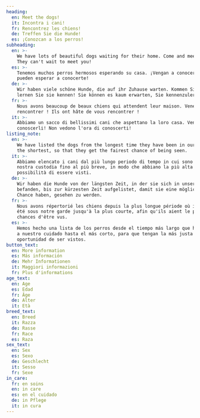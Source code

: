 ```yaml
---
heading:
  en: Meet the dogs!
  it: Incontra i cani!
  fr: Rencontrez les chiens!
  de: Treffen Sie die Hunde!
  es: ¡Conozcan a los perros!
subheading:
  en: >-
    We have lots of beautiful dogs waiting for their home. Come and meet them!
    They can't wait to meet you!
  es: >-
    Tenemos muchos perros hermosos esperando su casa. ¡Vengan a conocerlos! ¡No
    pueden esperar a conocerte!
  de: >-
    Wir haben viele schöne Hunde, die auf ihr Zuhause warten. Kommen Sie und
    lernen Sie sie kennen! Sie können es kaum erwarten, Sie kennenzulernen!
  fr: >-
    Nous avons beaucoup de beaux chiens qui attendent leur maison. Venez les
    rencontrer ! Ils ont hâte de vous rencontrer !
  it: >-
    Abbiamo un sacco di bellissimi cani che aspettano la loro casa. Venite a
    conoscerli! Non vedono l'ora di conoscerti!
listing_note:
  en: >-
    We have listed the dogs from the longest time they have been in our care to
    the shortest, so that they get the fairest chance of being seen.
  it: >-
    Abbiamo elencato i cani dal più lungo periodo di tempo in cui sono stati in
    nostra custodia fino al più breve, in modo che abbiano la più alta
    possibilità di essere visti.
  de: >-
    Wir haben die Hunde von der längsten Zeit, in der sie sich in unserer Obhut
    befanden, bis zur kürzesten Zeit aufgelistet, damit sie eine möglichst gute
    Chance haben, gesehen zu werden.
  fr: >-
    Nous avons répertorié les chiens depuis la plus longue période où ils ont
    été sous notre garde jusqu'à la plus courte, afin qu'ils aient le plus de
    chances d'être vus.
  es: >-
    Hemos hecho una lista de los perros desde el tiempo más largo que han estado
    a nuestro cuidado hasta el más corto, para que tengan la más justa
    oportunidad de ser vistos.
button_text:
  en: More information
  es: Más información
  de: Mehr Informationen
  it: Maggiori informazioni
  fr: Plus d'informations
age_text:
  en: Age
  es: Edad
  fr: Âge
  de: Alter
  it: Età
breed_text:
  en: Breed
  it: Razza
  de: Rasse
  fr: Race
  es: Raza
sex_text:
  en: Sex
  es: Sexo
  de: Geschlecht
  it: Sesso
  fr: Sexe
in_care:
  fr: en soins
  en: in care
  es: en el cuidado
  de: in Pflege
  it: in cura
---
```


